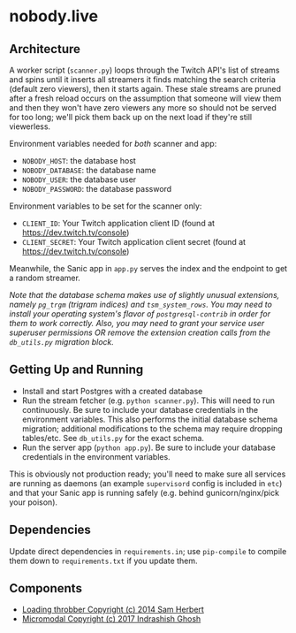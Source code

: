 # nobody.live

## Architecture

A worker script (`scanner.py`) loops through the Twitch API's list of streams and spins until it inserts all streamers it finds matching the search criteria (default zero viewers), then it starts again. These stale streams are pruned after a fresh reload occurs on the assumption that someone will view them and then they won't have zero viewers any more so should not be served for too long; we'll pick them back up on the next load if they're still viewerless.

Environment variables needed for _both_ scanner and app:

* `NOBODY_HOST`: the database host
* `NOBODY_DATABASE`: the database name
* `NOBODY_USER`: the database user
* `NOBODY_PASSWORD`: the database password

Environment variables to be set for the scanner only:

* `CLIENT_ID`: Your Twitch application client ID (found at https://dev.twitch.tv/console)
* `CLIENT_SECRET`: Your Twitch application client secret (found at https://dev.twitch.tv/console)

Meanwhile, the Sanic app in `app.py` serves the index and the endpoint to get a random streamer.

*Note that the database schema makes use of slightly unusual extensions, namely `pg_trgm` (trigram indices) and `tsm_system_rows`. You may need to install your operating system's flavor of `postgresql-contrib` in order for them to work correctly. Also, you may need to grant your service user superuser permissions OR remove the extension creation calls from the `db_utils.py` migration block.*

## Getting Up and Running

* Install and start Postgres with a created database
* Run the stream fetcher (e.g. `python scanner.py`). This will need to run continuously. Be sure to include your database credentials in the environment variables. This also performs the initial database schema migration; additional modifications to the schema may require dropping tables/etc. See `db_utils.py` for the exact schema.
* Run the server app (`python app.py`). Be sure to include your database credentials in the environment variables.

This is obviously not production ready; you'll need to make sure all services are running as daemons (an example `supervisord` config is included in `etc`) and that your Sanic app is running safely (e.g. behind gunicorn/nginx/pick your poison).

## Dependencies

Update direct dependencies in `requirements.in`; use `pip-compile` to compile them down to `requirements.txt` if you update them.

## Components

* [Loading throbber Copyright (c) 2014 Sam Herbert](https://github.com/SamHerbert/SVG-Loaders)
* [Micromodal Copyright (c) 2017 Indrashish Ghosh](https://github.com/Ghosh/micromodal)
